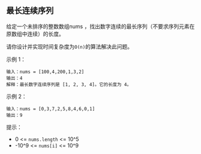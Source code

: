 ## 最长连续序列

给定一个未排序的整数数组nums ，找出数字连续的最长序列（不要求序列元素在原数组中连续）的长度。

请你设计并实现时间复杂度为`O(n)`的算法解决此问题。


示例 1：
```
输入：nums = [100,4,200,1,3,2]
输出：4
解释：最长数字连续序列是 [1, 2, 3, 4]。它的长度为 4。
```
示例 2：

```
输入：nums = [0,3,7,2,5,8,4,6,0,1]
输出：9
```

提示：

* 0 <= `nums.length` <= 10^5
* -10^9 <= `nums[i]` <= 10^9